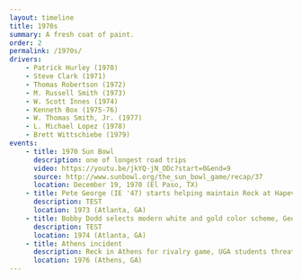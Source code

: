 ```yaml
---
layout: timeline
title: 1970s
summary: A fresh coat of paint.
order: 2
permalink: /1970s/
drivers:
    - Patrick Hurley (1970)
    - Steve Clark (1971)
    - Thomas Robertson (1972)
    - M. Russell Smith (1973)
    - W. Scott Innes (1974)
    - Kenneth Box (1975-76)
    - W. Thomas Smith, Jr. (1977)
    - L. Michael Lopez (1978)
    - Brett Wittschiebe (1979)
events:
    - title: 1970 Sun Bowl
      description: one of longest road trips
      video: https://youtu.be/jkYQ-jN_ODc?start=0&end=9
      source: http://www.sunbowl.org/the_sun_bowl_game/recap/37
      location: December 19, 1970 (El Paso, TX)
    - title: Pete George (IE '47) starts helping maintain Reck at Hapeville Ford plant
      description: TEST
      location: 1973 (Atlanta, GA)
    - title: Bobby Dodd selects modern white and gold color scheme, George helps with repaint and overhaul
      description: TEST
      location: 1974 (Atlanta, GA)
    - title: Athens incident
      description: Reck in Athens for rivalry game, UGA students threaten to vandalize
      location: 1976 (Athens, GA)
---
```

